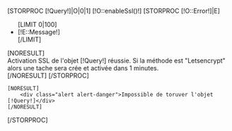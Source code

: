 [STORPROC [!Query!]|O|0|1]
    [!O::enableSsl()!]
    [STORPROC [!O::Error!]|E]
        <div class="alert alert-danger">
            <ul>
                [LIMIT 0|100]
                <li>[!E::Message!]</li>
                [/LIMIT]
            </ul>
        </div>
        [NORESULT]
            <div class="alert alert-success">Activation SSL de l'objet [!Query!] réussie. Si la méthode est "Letsencrypt" alors une tache sera crée et activée dans 1 minutes.</div>
        [/NORESULT]
    [/STORPROC]

    [NORESULT]
        <div class="alert alert-danger">Impossible de toruver l'objet [!Query!]</div>
    [/NORESULT]
[/STORPROC]